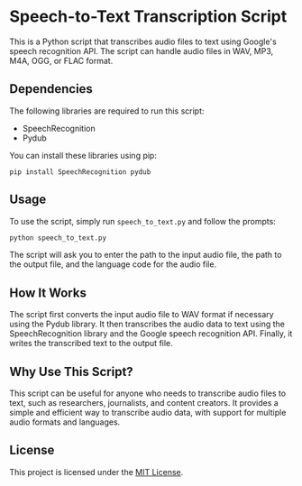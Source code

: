 # Speech-to-Text Transcription Script

This is a Python script that transcribes audio files to text using Google's speech recognition API. The script can handle audio files in WAV, MP3, M4A, OGG, or FLAC format.

## Dependencies

The following libraries are required to run this script:

- SpeechRecognition
- Pydub

You can install these libraries using pip:

```pip
pip install SpeechRecognition pydub
```

## Usage

To use the script, simply run `speech_to_text.py` and follow the prompts:

```python
python speech_to_text.py
```

The script will ask you to enter the path to the input audio file, the path to the output file, and the language code for the audio file.

## How It Works

The script first converts the input audio file to WAV format if necessary using the Pydub library. It then transcribes the audio data to text using the SpeechRecognition library and the Google speech recognition API. Finally, it writes the transcribed text to the output file.

## Why Use This Script?

This script can be useful for anyone who needs to transcribe audio files to text, such as researchers, journalists, and content creators. It provides a simple and efficient way to transcribe audio data, with support for multiple audio formats and languages.

## License

This project is licensed under the [MIT License](https://opensource.org/licenses/MIT).
